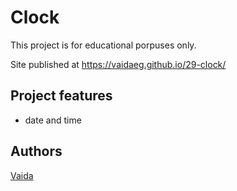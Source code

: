 # Clock

This project is for educational porpuses only.

Site published at https://vaidaeg.github.io/29-clock/

## Project features
- date and time


## Authors
[Vaida](https://github.com/VaidaEG)